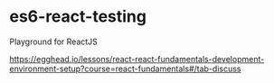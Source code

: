 # es6-react-testing
Playground for ReactJS

https://egghead.io/lessons/react-react-fundamentals-development-environment-setup?course=react-fundamentals#/tab-discuss
